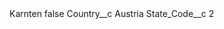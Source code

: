 <?xml version="1.0" encoding="UTF-8"?>
<CustomMetadata xmlns="http://soap.sforce.com/2006/04/metadata" xmlns:xsi="http://www.w3.org/2001/XMLSchema-instance" xmlns:xsd="http://www.w3.org/2001/XMLSchema">
    <label>Karnten</label>
    <protected>false</protected>
    <values>
        <field>Country__c</field>
        <value xsi:type="xsd:string">Austria</value>
    </values>
    <values>
        <field>State_Code__c</field>
        <value xsi:type="xsd:string">2</value>
    </values>
</CustomMetadata>
